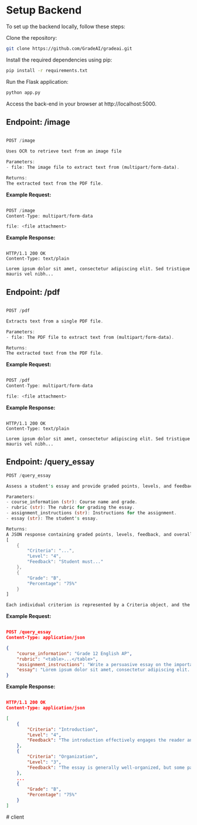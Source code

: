 # Setup Backend
To set up the backend locally, follow these steps:

Clone the repository:
```bash
git clone https://github.com/GradeAI/gradeai.git
```

Install the required dependencies using pip:
```bash
pip install -r requirements.txt
```

Run the Flask application:
```bash
python app.py
```

Access the back-end in your browser at http://localhost:5000.

## **Endpoint: /image**

```rust

POST /image

Uses OCR to retrieve text from an image file

Parameters:
- file: The image file to extract text from (multipart/form-data).

Returns:
The extracted text from the PDF file.
```

**Example Request:**
```rust

POST /image
Content-Type: multipart/form-data

file: <file attachment>
```

**Example Response:**
```http

HTTP/1.1 200 OK
Content-Type: text/plain

Lorem ipsum dolor sit amet, consectetur adipiscing elit. Sed tristique mauris vel nibh...
```

## **Endpoint: /pdf**

```rust

POST /pdf

Extracts text from a single PDF file.

Parameters:
- file: The PDF file to extract text from (multipart/form-data).

Returns:
The extracted text from the PDF file.
```

**Example Request:**
```rust

POST /pdf
Content-Type: multipart/form-data

file: <file attachment>
```

**Example Response:**
```http

HTTP/1.1 200 OK
Content-Type: text/plain

Lorem ipsum dolor sit amet, consectetur adipiscing elit. Sed tristique mauris vel nibh...
```

## **Endpoint: /query_essay**
```rust
POST /query_essay

Assess a student's essay and provide graded points, levels, and feedback.

Parameters:
- course_information (str): Course name and grade.
- rubric (str): The rubric for grading the essay.
- assignment_instructions (str): Instructions for the assignment.
- essay (str): The student's essay.

Returns:
A JSON response containing graded points, levels, feedback, and overall grade. The response is in the following format:
[
    {
        "Criteria": "...",
        "Level": "4",
        "Feedback": "Student must..."
    },
    {
        "Grade": "B",
        "Percentage": "75%"
    }
]

Each individual criterion is represented by a Criteria object, and the Grade represents the overall assignment grade.
```

**Example Request:**
```json

POST /query_essay
Content-Type: application/json

{
    "course_information": "Grade 12 English AP",
    "rubric": "<table>...</table>",
    "assignment_instructions": "Write a persuasive essay on the importance of reading.",
    "essay": "Lorem ipsum dolor sit amet, consectetur adipiscing elit..."
}
```

**Example Response:**
```json

HTTP/1.1 200 OK
Content-Type: application/json

[
    {
        "Criteria": "Introduction",
        "Level": "4",
        "Feedback": "The introduction effectively engages the reader and clearly presents the main argument."
    },
    {
        "Criteria": "Organization",
        "Level": "3",
        "Feedback": "The essay is generally well-organized, but some paragraphs could be more logically structured."
    },
    ...
    {
        "Grade": "B",
        "Percentage": "75%"
    }
]
```
#   c l i e n t  
 